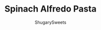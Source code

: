 ---
layout: ../../layouts/MarkdownPostLayout.astro
title: Spinach Alfredo Pasta
author: ShugarySweets
pubDate: 2020-07-24
description: "This easy dinner recipe only requires 5 minutes of prep time - you literally toss everything in the pan and bake! Perfect for busy weeknights and your family will love the creamy and delicious recipe that&#x27;s basically spinach dip meets fettuccine alfredo!"
image_url: https://www.shugarysweets.com/wp-content/uploads/2021/01/spinach-alfredo-pasta-facebook.jpg
tags: ["Main Dish","American"]
calories: 775
protein: 23
carbohydrates: 29
fats: 64
fiber: 2
ingredients: ["24 ounce jar alfredo sauce","1¾ cups heavy whipping cream","2 tablespoons garlic paste","1 teaspoon dried basil","½ teaspoon dried oregano","¼ teaspoon crushed red pepper flakes","½ teaspoons kosher salt","½ teaspoon ground black pepper","1 lb penne pasta, uncooked","10 ounces frozen chopped spinach","2 cups shredded mozzarella cheese","¼ cup shredded Parmesan cheese"]
serves: 8
time: "55 minutes"
prepTime: "5 minutes"
instructions: ["Preheat the oven to 350 degrees F and grease a 9x13-inch baking pan with nonstick spray.","Add the alfredo sauce, cream, garlic, herbs, and spices to the dish and stir.","Add the pasta, spinach, and cheeses to the pan and stir gently to evenly coat.","Cover with aluminum foil and bake for 30 minutes.","Remove the aluminum foil and gently press down any pasta sticking up from the sauce and then bake for 15 to 20 more minutes until the cheese has started to brown and the pasta is tender."]
nutrition: ["775 calories","29 grams carbohydrates","186 milligrams cholesterol","64 grams fat","2 grams fiber","23 grams protein","39 grams saturated fat","1398 grams sodium","4 grams sugar","2 grams trans fat","20 grams unsaturated fat"]
---